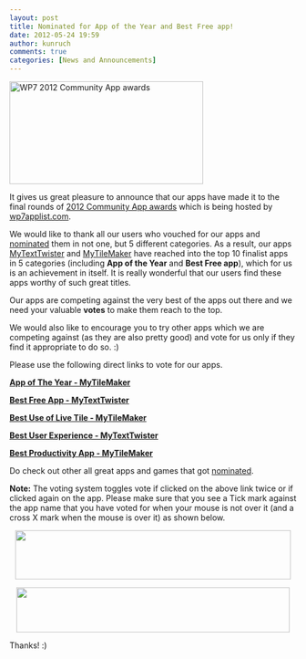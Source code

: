 ```yaml
---
layout: post
title: Nominated for App of the Year and Best Free app!
date: 2012-05-24 19:59
author: kunruch
comments: true
categories: [News and Announcements]
---
```

<img class="aligncenter size-full wp-image-635" title="WP7 2012 Community App awards" src="https://kunruchcreations.com/wp-content/uploads/2012/05/awards.png" alt="WP7 2012 Community App awards" width="340" height="180" />

It gives us great pleasure to announce that our apps have made it to the final rounds of <a href="http://appawards.wp7applist.com" target="_blank">2012 Community App awards</a> which is being hosted by <a href="http://wp7applist.com" target="_blank">wp7applist.com</a>.

We would like to thank all our users who vouched for our apps and <a title="Nominate our apps in the Windows Phone 7 2012 Community App Awards" href="https://kunruchcreations.com/nominate-apps-windows-phone-7-2012-community-app-awards/" target="_blank">nominated</a> them in not one, but 5 different categories. As a result, our apps <a title="MYTEXTTWISTER" href="https://kunruchcreations.com/mytexttwister/" target="_blank">MyTextTwister</a> and <a title="MYTILEMAKER" href="https://kunruchcreations.com/mytilemaker/" target="_blank">MyTileMaker</a> have reached into the top 10 finalist apps in 5 categories (including <strong>App of the Year</strong> and <strong>Best Free app</strong>), which for us is an achievement in itself. It is really wonderful that our users find these apps worthy of such great titles.

Our apps are competing against the very best of the apps out there and we need your valuable <strong>votes</strong> to make them reach to the top.

We would also like to encourage you to try other apps which we are competing against (as they are also pretty good) and vote for us only if they find it appropriate to do so. :)

Please use the following direct links to vote for our apps.

<a title="MyTileMaker - App of the Year" href="http://appawards.wp7applist.com/vote/app-of-the-year?a=219" target="_blank"><strong>App of The Year - MyTileMaker</strong></a>

<a title="MyTextTwister - Best Free App" href="http://appawards.wp7applist.com/vote/best-free-app?a=61" target="_blank"><strong>Best Free App - MyTextTwister</strong></a>

<a title="MyTileMaker - Best Use of Live Tile" href="http://appawards.wp7applist.com/vote/best-use-of-live-tile?a=67" target="_blank"><strong>Best Use of Live Tile - MyTileMaker</strong></a>

<a title="MyTextTwister - Best User Experience" href="http://appawards.wp7applist.com/vote/best-user-experience?a=73" target="_blank"><strong>Best User Experience - MyTextTwister</strong></a>

<strong><a title="MyTileMaker - Best Productivity App" href="http://appawards.wp7applist.com/vote/best-productivity-app?a=80" target="_blank">Best Productivity App - MyTileMaker</a></strong>

Do check out other all great apps and games that got <a href="http://appawards.wp7applist.com/nominees/" target="_blank">nominated</a>.

<strong>Note:</strong> The voting system toggles vote if clicked on the above link twice or if clicked again on the app. Please make sure that you see a Tick mark against the app name that you have voted for when your mouse is not over it (and a cross X mark when the mouse is over it) as shown below.

<p style="text-align: center"><a href="https://kunruchcreations.com/wp-content/uploads/2012/05/MyTileMakerVote.png"><img class=" wp-image-656 aligncenter" title="MyTileMakerVote" src="https://kunruchcreations.com/wp-content/uploads/2012/05/MyTileMakerVote.png" alt="" width="484" height="86" /></a></p>

<p style="text-align: center"><img class=" wp-image-657 aligncenter" title="MyTextTwisterVote" src="https://kunruchcreations.com/wp-content/uploads/2012/05/MyTextTwisterVote.png" alt="" width="480" height="79" /></p>
Thanks! :)
